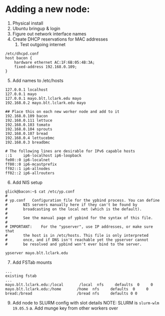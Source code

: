 # Adding a new node:

1. Physical install
2. Ubuntu bringup & login
3. Figure out network interface names
4. Create DHCP reservations for MAC addresses
    1. Test outgoing internet
```
/etc/dhcpd.conf
host bacon {
    hardware ethernet AC:1F:6B:05:4B:3A;
    fixed-address 192.168.0.109;
}
```



5. Add names to /etc/hosts

```
127.0.0.1 localhost
127.0.0.1 mayo
127.0.0.1 mayo.blt.lclark.edu mayo
192.168.0.2 mayo.blt.lclark.edu mayo

## Place this on each new worker node and add to it
192.168.0.109 bacon
192.168.0.111 lettuce
192.168.0.103 tomato
192.168.0.104 sprouts
192.168.0.107 bread
192.168.0.4 lettucebmc
192.168.0.3 breadbmc

# The following lines are desirable for IPv6 capable hosts
::1     ip6-localhost ip6-loopback
fe00::0 ip6-localnet
ff00::0 ip6-mcastprefix
ff02::1 ip6-allnodes
ff02::2 ip6-allrouters
```

6. Add NIS setup
```
glick@bacon:~$ cat /etc/yp.conf
#
# yp.conf	Configuration file for the ypbind process. You can define
#		NIS servers manually here if they can't be found by
#		broadcasting on the local net (which is the default).
#
#		See the manual page of ypbind for the syntax of this file.
#
# IMPORTANT:	For the "ypserver", use IP addresses, or make sure that
#		the host is in /etc/hosts. This file is only interpreted
#		once, and if DNS isn't reachable yet the ypserver cannot
#		be resolved and ypbind won't ever bind to the server.

ypserver mayo.blt.lclark.edu
```



7. Add FSTab mounts
```
...
existing fstab
...
mayo.blt.lclark.edu:/local       /local  nfs     defaults  0     0
mayo.blt.lclark.edu:/home       /home  nfs     defaults  0     0
bread:/bread                    /bread nfs     defaults 0 0
```
9. Add node to SLURM config with slot details
NOTE: SLURM is `slurm-wlm 19.05.5`
    a. Add munge key from other workers over
